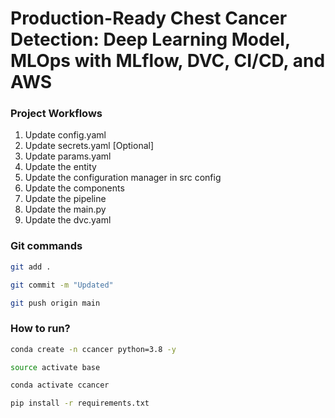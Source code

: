 # Production-Ready Chest Cancer Detection: Deep Learning Model, MLOps with MLflow, DVC, CI/CD, and AWS

### Project Workflows

1. Update config.yaml
2. Update secrets.yaml [Optional]
3. Update params.yaml
4. Update the entity
5. Update the configuration manager in src config
6. Update the components
7. Update the pipeline
8. Update the main.py
9. Update the dvc.yaml

### Git commands

```Bash
git add .
```

```Bash
git commit -m "Updated"
```

```Bash
git push origin main
```


### How to run?

```Bash
conda create -n ccancer python=3.8 -y
```

```Bash
source activate base
```

```Bash
conda activate ccancer
```

```Bash
pip install -r requirements.txt
```

